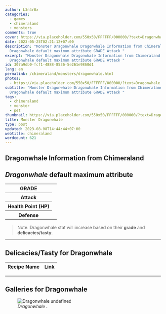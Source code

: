 ```yaml
---
author: L3n4r0x
categories:
  - games
  - chimeraland
  - monsters
comments: true
cover: https://via.placeholder.com/550x50/FFFFFF/000000/?text=Dragonwhale
date: 2023-05-25T02:21:12+07:00
description: "Monster Dragonwhale Dragonwhale Information from Chimeraland
  Dragonwhale default maximum attribute GRADE Attack "
excerpt: "Monster Dragonwhale Dragonwhale Information from Chimeraland
  Dragonwhale default maximum attribute GRADE Attack "
id: 307a9db0-fcf1-4888-8536-5e261e9860d1
lang: en
permalink: /chimeraland/monsters/dragonwhale.html
photos:
  - https://via.placeholder.com/550x50/FFFFFF/000000/?text=Dragonwhale
subtitle: "Monster Dragonwhale Dragonwhale Information from Chimeraland
  Dragonwhale default maximum attribute GRADE Attack "
tags:
  - chimeraland
  - monster
  - pet
thumbnail: https://via.placeholder.com/550x50/FFFFFF/000000/?text=Dragonwhale
title: Monster Dragonwhale
type: post
updated: 2023-08-08T14:44:44+07:00
webtitle: chimeraland
wordcount: 621
---
```


<link
  rel="stylesheet"
  href="https://rawcdn.githack.com/dimaslanjaka/Web-Manajemen/870a349/css/bootstrap-5-3-0-alpha3-wrapper.css"
/>
<section id="bootstrap-wrapper">
  <div data-bs-theme="dark">
    <h2>Dragonwhale Information from Chimeraland</h2>
    <h2 id="attribute"><i>Dragonwhale</i> default maximum attribute</h2>
    <div class="row">
      <div class="col mb-2">
        <div class="card">
          <div class="card-body">
            <table>
              <tr>
                <th>GRADE</th>
                <td><br /></td>
              </tr>
              <tr>
                <th>Attack</th>
                <td></td>
              </tr>
              <tr>
                <th>Health Point (HP)</th>
                <td></td>
              </tr>
              <tr>
                <th>Defense</th>
                <td></td>
              </tr>
            </table>
          </div>
        </div>
      </div>
    </div>
    <blockquote class="bd-callout bd-callout-warning">
      Note: Dragonwhale stat will increase based on their <b>grade</b> and
      <b>delicacies/tasty</b>.
    </blockquote>
    <hr />
    <h2 id="delicacies">Delicacies/Tasty for Dragonwhale</h2>
    <div class="card">
      <div class="card-body">
        <div class="table-responsive">
          <table class="table table-striped">
            <thead>
              <tr>
                <th>Recipe Name</th>
                <th>Link</th>
              </tr>
            </thead>
            <tbody></tbody>
          </table>
        </div>
      </div>
    </div>
    <hr />
    <div id="gallery">
      <h2>Galleries for Dragonwhale</h2>
      <div class="row">
        <div class="col-lg-6 col-12">
          <figure>
            <img
              src="https://www.webmanajemen.com/undefined"
              alt="Dragonwhale undefined"
            />
            <figcaption style="word-wrap: break-word">
              <i>Dragonwhale</i> .
            </figcaption>
          </figure>
        </div>
      </div>
    </div>
  </div>
</section>